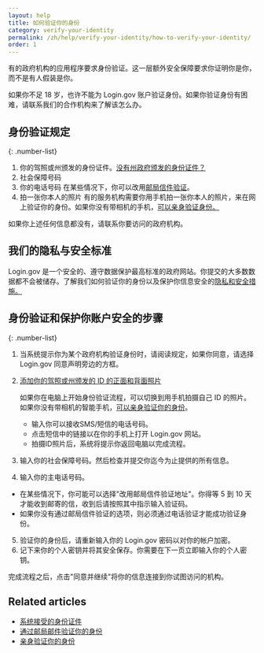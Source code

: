 ```yaml
---
layout: help
title: 如何验证你的身份
category: verify-your-identity
permalink: /zh/help/verify-your-identity/how-to-verify-your-identity/
order: 1
---
```


有的政府机构的应用程序要求身份验证。这一层额外安全保障要求你证明你是你，而不是有人假装是你。

如果你不足 18 岁，也许不能为 Login.gov 账户验证身份。如果你验证身份有困难，请联系我们的合作机构来了解该怎么办。

## 身份验证规定

{: .number-list}

1. 你的驾照或州颁发的身份证件。[没有州政府颁发的身份证件？](/zh/help/verify-your-identity/accepted-identification-documents/)
2. 社会保障号码
3. 你的电话号码
   在某些情况下，你可以改用[邮局信件验证](/zh/help/verify-your-identity/verify-your-address-by-mail/)。
4. 拍一张你本人的照片
   有的服务机构需要你用手机拍一张你本人的照片，来在网上验证你的身份。如果你没有带相机的手机，[可以亲身验证身份。](/zh/help/verify-your-identity/verify-your-identity-in-person/)

如果你上述任何信息都没有，请联系你要访问的政府机构。

## 我们的隐私与安全标准
Login.gov 是一个安全的、遵守数据保护最高标准的政府网站。你提交的大多数数据都不会被储存。了解我们如何验证你的身份以及保护你信息安全的[隐私和安全措施。](/zh/policy/)

## 身份验证和保护你账户安全的步骤

{: .number-list}
1. 当系统提示你为某个政府机构验证身份时，请阅读规定，如果你同意，请选择 Login.gov 同意声明旁边的方框。
2. [添加你的驾照或州颁发的 ID 的正面和背面照片](/zh/help/verify-your-identity/how-to-take-photos-to-verify-your-identity/)
 
    如果你在电脑上开始身份验证流程，可以切换到用手机拍摄自己 ID 的照片。如果你没有带相机的智能手机，[可以亲身验证你的身份](/zh/help/verify-your-identity/verify-your-identity-in-person/)。
    * 输入你可以接收SMS/短信的电话号码。
    * 点击短信中的链接以在你的手机上打开 Login.gov 网站。
    * 拍摄ID照片后，系统将提示你返回电脑以完成流程。

3. 输入你的社会保障号码。然后检查并提交你迄今为止提供的所有信息。
4. 输入你的主电话号码。
  * 在某些情况下，你可能可以选择"改用邮局信件验证地址"。你得等 5 到 10 天才能收到邮寄的信，收到后请按照其中指示输入验证码。
  * 如果你没有通过邮局信件验证的选项，则必须通过电话验证才能成功验证身份。
5. 验证你的身份后，请重新输入你的 Login.gov 密码以对你的帐户加密。
6. 记下来你的个人密钥并将其安全保存。你需要在下一页立即输入你的个人密钥。

完成流程之后，点击"同意并继续"将你的信息连接到你试图访问的机构。

## Related articles

* [系统接受的身份证件](/zh/help/verify-your-identity/accepted-identification-documents/)
* [通过邮局邮件验证你的身份](/zh/help/verify-your-identity/verify-your-address-by-mail/)
* [亲身验证你的身份](/zh/help/verify-your-identity/verify-your-identity-in-person/)
